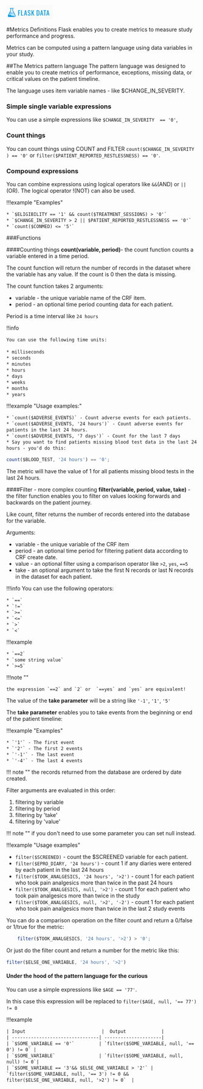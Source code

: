 <a href="https://www.flaskdata.io">![Screenshot](img/flaskdata_logo.PNG)</a>

#Metrics Definitions
Flask enables you to create metrics to measure study performance and progress.

Metrics can be computed using a pattern language using data variables in your study.

##The Metrics pattern language
The pattern language was designed to enable you to create metrics of performance, exceptions, missing data, or critical values on the patient timeline.

The language uses item variable names - like $CHANGE_IN_SEVERITY.

### Simple single variable expressions
You can use a simple expressions like `$CHANGE_IN_SEVERITY  == '0'`,

### Count things
You can count things using COUNT and FILTER `count($CHANGE_IN_SEVERITY ) == '0'` or `filter($PATIENT_REPORTED_RESTLESSNESS) == '0'`.

### Compound expressions
You can combine  expressions using logical operators like `&&`(AND) or `||`(OR).
The logical operator !(NOT) can also be used.

!!!example "Examples"

    * `$ELIGIBILITY == '1' && count($TREATMENT_SESSIONS) > '0'`
    * `$CHANGE_IN_SEVERITY > 2 || $PATIENT_REPORTED_RESTLESSNESS == '0'`
    * `count($CONMED) <= '5'`

###Functions

####Counting things
**count(variable, period)**- the count function counts a variable entered in a time period.

The count function will return the number of records in the dataset where the variable has any value.
If the count is 0 then the data is missing.

The count function takes 2 arguments:

* variable - the unique variable name of the CRF item.
* period - an optional time period counting data for each patient.

Period is a time interval like `24 hours`

!!info

    You can use the following time units:

    * milliseconds
    * seconds
    * minutes
    * hours
    * days
    * weeks
    * months
    * years

!!!example "Usage examples:"

    * `count($ADVERSE_EVENTS)` - Count adverse events for each patients.
    * `count($ADVERSE_EVENTS, '24 hours')` - Count adverse events for patients in the last 24 hours.
    * `count($ADVERSE_EVENTS, '7 days')` - Count for the last 7 days
    * Say you want to find patients missing blood test data in the last 24 hours - you'd do this:    

```JavaScript
count($BLOOD_TEST, '24 hours') == '0';
```

The metric will have the value of 1 for all patients missing blood tests in the last 24 hours.

####Filter - more complex counting
**filter(variable, period, value, take)** - the filter function enables you to filter on values looking forwards and backwards
on the patient journey.

Like count, filter returns the number of records entered into the database for the variable.

Arguments:

* variable - the unique variable of the CRF item
* period - an optional time period for filtering patient data according to CRF create date.
* value - an optional filter using a comparison operator like `>2`, `yes`, `==5`
* take -  an optional argument to take the first N records or last N records in the dataset for each patient.

!!!info
    You can use the following operators:

    * `==`
    * `!=`
    * `>=`
    * `<=`
    * `>`
    * `<`

!!!example

    * `==2`
    * `some string value`
    * `>=5`

!!!note ""

    the expression `==2` and `2` or  `==yes` and `yes` are equivalent!

The value of the **take parameter** will be a string  like `'-1'`, `'1'`, `'5'`

The **take parameter** enables you to take events from the beginning or end of the patient timeline:

!!!example "Examples"

    * `'1'` - The first event
    * `'2'` - The first 2 events
    * `'-1'` - The last event
    * `'-4'` - The last 4 events

!!! note ""
    the records returned from the database are ordered by date created.

Filter arguments are evaluated in this order:

1. filtering by variable
2. filtering by period
3. filtering by 'take'
4. filtering by 'value'


!!! note ""
    if you don't need to use some parameter you can set null instead.

!!!example "Usage examples"

* `filter($SCREENED)` -  count the  $SCREENED variable for each patient.
* `filter($EPRO_DIARY, '24 hours')` - count 1 if any diaries were entered by each patient in the last 24 hours
* `filter($TOOK_ANALGESICS, '24 hours', '>2')` -  count 1 for each patient who took pain analgesics more than twice in the past 24 hours
* `filter($TOOK_ANALGESICS, null, '>2')` - count 1 for each patient who took pain analgesics more than twice in the study
* `filter($TOOK_ANALGESICS, null, '>2', '-2')` - count 1 for each patient who took pain analgesics more than twice in the last 2 study events

You can do a comparison operation on the filter count and return a 0/false or 1/true for the metric:

```JavaScript
    filter($TOOK_ANALGESICS, '24 hours', '>2') > '0';
```

Or just do the filter count and return a number for the metric like this:

```JavaScript
filter($ELSE_ONE_VARIABLE, '24 hours', '>2')
```

#### Under the hood of the pattern language for the curious
You can use a simple expressions like `$AGE == '77'`.

In this case this expression will be replaced to `filter($AGE, null, '== 77') != 0`

!!!example

    | Input                            |  Output             |
    | --------------------------------| ---------------------|
    | `$SOME_VARIABLE == '0'`         | `filter($SOME_VARIABLE, null, '== 0') != 0` |
    | `$SOME_VARIABLE`                | `filter($SOME_VARIABLE, null, null) != 0`|
    | `$SOME_VARIABLE == '3'&& $ELSE_ONE_VARIABLE > '2'` |  `filter($SOME_VARIABLE, null, '== 3') != 0 && filter($ELSE_ONE_VARIABLE, null, '>2') != 0`  |
